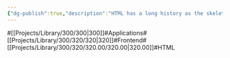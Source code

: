 ```yaml
---
{"dg-publish":true,"description":"HTML has a long history as the skeleton of the frontend and works on almost every webpage. It's the base of the front end, and with the help of plugins and such, you can build a site using HTML alone.","permalink":"/projects/library/300/320/320-00/320-00/","dgPassFrontmatter":true,"noteIcon":"0","created":"2024-02-21T12:25:39.782+09:00","updated":"2024-04-11T00:38:22.562+09:00"}
---
```


#[[Projects/Library/300/300\|300]]#Applications#[[Projects/Library/300/320/320\|320]]#Frontend#[[Projects/Library/300/320/320.00/320.00\|320.00]]#HTML


